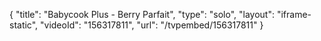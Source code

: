{
    "title": "Babycook Plus - Berry Parfait",
    "type": "solo",
    "layout": "iframe-static",
    "videoId": "156317811",
    "url": "\/tvpembed\/156317811"
}